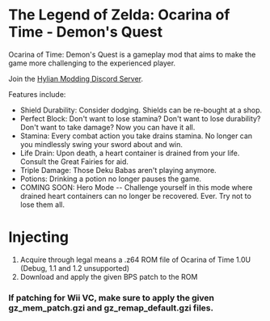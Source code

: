 # The Legend of Zelda: Ocarina of Time - Demon's Quest
Ocarina of Time: Demon's Quest is a gameplay mod that aims to make the game more challenging to the experienced player.

Join the [Hylian Modding Discord Server](http://discord.gg/qQqDsM8).

Features include:
- Shield Durability: Consider dodging. Shields can be re-bought at a shop.
- Perfect Block: Don't want to lose stamina? Don't want to lose durability? Don't want to take damage? Now you can have it all.
- Stamina: Every combat action you take drains stamina. No longer can you mindlessly swing your sword about and win.
- Life Drain: Upon death, a heart container is drained from your life. Consult the Great Fairies for aid.
- Triple Damage: Those Deku Babas aren't playing anymore.
- Potions: Drinking a potion no longer pauses the game.
- COMING SOON: Hero Mode -- Challenge yourself in this mode where drained heart containers can no longer be recovered. Ever. Try not to lose them all.

# Injecting

1. Acquire through legal means a .z64 ROM file of Ocarina of Time 1.0U (Debug, 1.1 and 1.2 unsupported)
2. Download and apply the given BPS patch to the ROM
### If patching for Wii VC, make sure to apply the given gz_mem_patch.gzi and gz_remap_default.gzi files.
